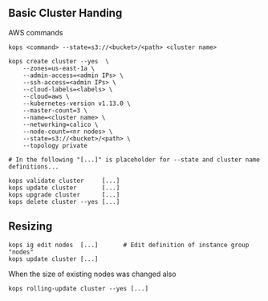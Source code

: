 ## Basic Cluster Handing

AWS commands

    kops <command> --state=s3://<bucket>/<path> <cluster name>
    
    kops create cluster --yes  \
        --zones=us-east-1a \
        --admin-access=<admin IPs> \
        --ssh-access=<admin IPs> \
        --cloud-labels=<labels> \
        --cloud=aws \
        --kubernetes-version v1.13.0 \
        --master-count=3 \
        --name=<cluster name> \
        --networking=calico \
        --node-count=<nr nodes> \
        --state=s3://<bucket>/<path> \
        --topology private
        
    # In the following "[...]" is placeholder for --state and cluster name definitions...
    
    kops validate cluster     [...]
    kops update cluster       [...]
    kops upgrade cluster      [...]
    kops delete cluster --yes [...]

## Resizing

    kops ig edit nodes  [...]       # Edit definition of instance group "nodes"
    kops update cluster [...]

When the size of existing nodes was changed also

    kops rolling-update cluster --yes [...]
